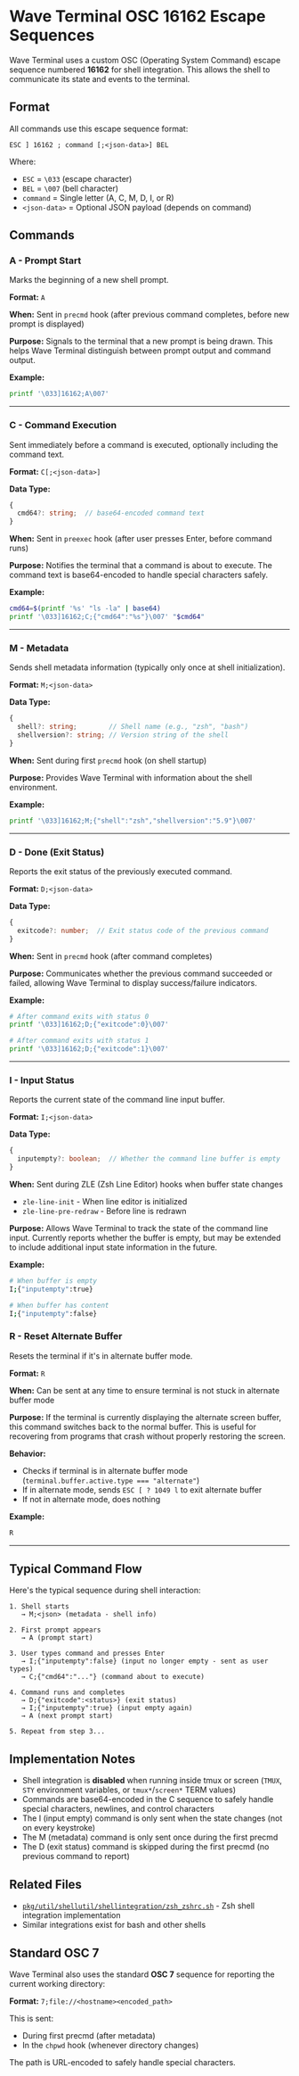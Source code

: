# Wave Terminal OSC 16162 Escape Sequences

Wave Terminal uses a custom OSC (Operating System Command) escape sequence numbered **16162** for shell integration. This allows the shell to communicate its state and events to the terminal.

## Format

All commands use this escape sequence format:

```
ESC ] 16162 ; command [;<json-data>] BEL
```

Where:
- `ESC` = `\033` (escape character)
- `BEL` = `\007` (bell character)
- `command` = Single letter (A, C, M, D, I, or R)
- `<json-data>` = Optional JSON payload (depends on command)

## Commands

### A - Prompt Start

Marks the beginning of a new shell prompt.

**Format:** `A`

**When:** Sent in `precmd` hook (after previous command completes, before new prompt is displayed)

**Purpose:** Signals to the terminal that a new prompt is being drawn. This helps Wave Terminal distinguish between prompt output and command output.

**Example:**
```bash
printf '\033]16162;A\007'
```

---

### C - Command Execution

Sent immediately before a command is executed, optionally including the command text.

**Format:** `C[;<json-data>]`

**Data Type:**
```typescript
{
  cmd64?: string;  // base64-encoded command text
}
```

**When:** Sent in `preexec` hook (after user presses Enter, before command runs)

**Purpose:** Notifies the terminal that a command is about to execute. The command text is base64-encoded to handle special characters safely.

**Example:**
```bash
cmd64=$(printf '%s' "ls -la" | base64)
printf '\033]16162;C;{"cmd64":"%s"}\007' "$cmd64"
```

---

### M - Metadata

Sends shell metadata information (typically only once at shell initialization).

**Format:** `M;<json-data>`

**Data Type:**
```typescript
{
  shell?: string;        // Shell name (e.g., "zsh", "bash")
  shellversion?: string; // Version string of the shell
}
```

**When:** Sent during first `precmd` hook (on shell startup)

**Purpose:** Provides Wave Terminal with information about the shell environment.

**Example:**
```bash
printf '\033]16162;M;{"shell":"zsh","shellversion":"5.9"}\007'
```

---

### D - Done (Exit Status)

Reports the exit status of the previously executed command.

**Format:** `D;<json-data>`

**Data Type:**
```typescript
{
  exitcode?: number;  // Exit status code of the previous command
}
```

**When:** Sent in `precmd` hook (after command completes)

**Purpose:** Communicates whether the previous command succeeded or failed, allowing Wave Terminal to display success/failure indicators.

**Example:**
```bash
# After command exits with status 0
printf '\033]16162;D;{"exitcode":0}\007'

# After command exits with status 1
printf '\033]16162;D;{"exitcode":1}\007'
```

---

### I - Input Status

Reports the current state of the command line input buffer.

**Format:** `I;<json-data>`

**Data Type:**
```typescript
{
  inputempty?: boolean;  // Whether the command line buffer is empty
}
```

**When:** Sent during ZLE (Zsh Line Editor) hooks when buffer state changes
- `zle-line-init` - When line editor is initialized
- `zle-line-pre-redraw` - Before line is redrawn

**Purpose:** Allows Wave Terminal to track the state of the command line input. Currently reports whether the buffer is empty, but may be extended to include additional input state information in the future.

**Example:**
```bash
# When buffer is empty
I;{"inputempty":true}

# When buffer has content
I;{"inputempty":false}
```

### R - Reset Alternate Buffer

Resets the terminal if it's in alternate buffer mode.

**Format:** `R`

**When:** Can be sent at any time to ensure terminal is not stuck in alternate buffer mode

**Purpose:** If the terminal is currently displaying the alternate screen buffer, this command switches back to the normal buffer. This is useful for recovering from programs that crash without properly restoring the screen.

**Behavior:**
- Checks if terminal is in alternate buffer mode (`terminal.buffer.active.type === "alternate"`)
- If in alternate mode, sends `ESC [ ? 1049 l` to exit alternate buffer
- If not in alternate mode, does nothing

**Example:**
```bash
R
```

---

## Typical Command Flow

Here's the typical sequence during shell interaction:

```
1. Shell starts
   → M;<json> (metadata - shell info)
   
2. First prompt appears
   → A (prompt start)
   
3. User types command and presses Enter
   → I;{"inputempty":false} (input no longer empty - sent as user types)
   → C;{"cmd64":"..."} (command about to execute)
   
4. Command runs and completes
   → D;{"exitcode":<status>} (exit status)
   → I;{"inputempty":true} (input empty again)
   → A (next prompt start)
   
5. Repeat from step 3...
```

## Implementation Notes

- Shell integration is **disabled** when running inside tmux or screen (`TMUX`, `STY` environment variables, or `tmux*`/`screen*` TERM values)
- Commands are base64-encoded in the C sequence to safely handle special characters, newlines, and control characters
- The I (input empty) command is only sent when the state changes (not on every keystroke)
- The M (metadata) command is only sent once during the first precmd
- The D (exit status) command is skipped during the first precmd (no previous command to report)

## Related Files

- [`pkg/util/shellutil/shellintegration/zsh_zshrc.sh`](pkg/util/shellutil/shellintegration/zsh_zshrc.sh) - Zsh shell integration implementation
- Similar integrations exist for bash and other shells

## Standard OSC 7

Wave Terminal also uses the standard **OSC 7** sequence for reporting the current working directory:

**Format:** `7;file://<hostname><encoded_path>`

This is sent:
- During first precmd (after metadata)
- In the `chpwd` hook (whenever directory changes)

The path is URL-encoded to safely handle special characters.